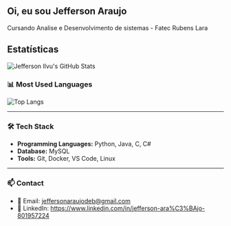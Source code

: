 ## Oi, eu sou Jefferson Araujo
 
Cursando Analise e Desenvolvimento de sistemas - Fatec Rubens Lara
 
 
## Estatísticas

![Jefferson Ilvu's GitHub Stats](https://github-readme-stats.vercel.app/api?username=jeffilvu&show_icons=true&theme=dark)

### 📊 Most Used Languages

![Top Langs](https://github-readme-stats.vercel.app/api/top-langs/?username=jeffilvu&layout=compact&theme=dark)

---

### 🛠️ Tech Stack

- **Programming Languages:** Python, Java, C, C#
- **Database:** MySQL
- **Tools:** Git, Docker, VS Code, Linux

---

### 📫 Contact

- 📧 Email: jeffersonaraujodeb@gmail.com
- 🔗 LinkedIn: https://www.linkedin.com/in/jefferson-ara%C3%BAjo-801957224


 
##
